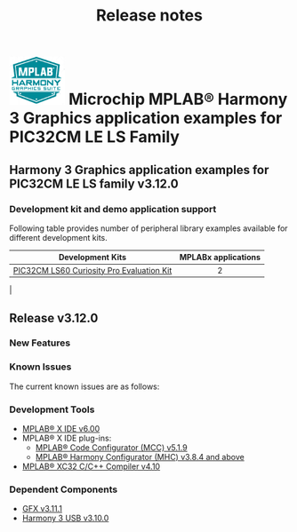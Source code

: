 ﻿---
title: Release notes
nav_order: 99
---

# ![MPLAB® Harmony Graphics Suite](./docs/html/mhgs.png) Microchip MPLAB® Harmony 3 Graphics application examples for PIC32CM LE LS Family

## Harmony 3 Graphics application examples for PIC32CM LE LS family v3.12.0

### Development kit and demo application support

Following table provides number of peripheral library examples available for different development kits.

| Development Kits  | MPLABx applications |
|:-----------------:|:-------------------:|
| [PIC32CM LS60 Curiosity Pro Evaluation Kit](https://www.microchip.com/en-us/development-tool/EV76R77A)     | 2 |
|

## Release v3.12.0


### New Features


### Known Issues


The current known issues are as follows:

### Development Tools


- [MPLAB® X IDE v6.00](https://www.microchip.com/mplab/mplab-x-ide)
- MPLAB® X IDE plug-ins:
    - [MPLAB® Code Configurator (MCC) v5.1.9](https://github.com/Microchip-MPLAB-Harmony/mplabx-plugin)
    - [MPLAB® Harmony Configurator (MHC) v3.8.4 and above](https://github.com/Microchip-MPLAB-Harmony/mplabx-plugin)
- [MPLAB® XC32 C/C++ Compiler v4.10](https://www.microchip.com/mplab/compilers)


### Dependent Components

* [GFX v3.11.1](https://github.com/Microchip-MPLAB-Harmony/gfx/releases/tag/v3.11.1)
* [Harmony 3 USB v3.10.0](https://github.com/Microchip-MPLAB-Harmony/usb/releases/tag/v3.10.0)
